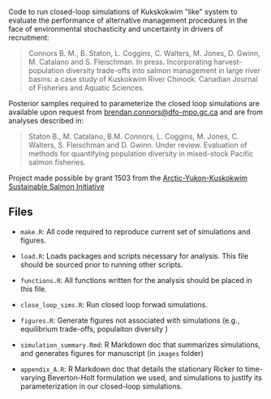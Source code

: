 Code to run closed-loop simulations of Kukskokwim "like" system to evaluate the performance of alternative management procedures in the face of environmental stochasticity and uncertainty in drivers of recruitment:

>Connors B. M., B. Staton, L. Coggins, C. Walters, M. Jones, D. Gwinn, M. Catalano and S. Fleischman. In press. Incorporating harvest-population diversity trade-offs into salmon management in large river basins: a case study of Kuskokwim River Chinook. Canadian Journal of Fisheries and Aquatic Sciences.

Posterior samples required to parameterize the closed loop simulations are available upon request from brendan.connors@dfo-mpo.gc.ca and are from analyses described in:

>Staton B., M. Catalano, B.M. Connors, L. Coggins, M. Jones, C. Walters, S. Fleischman and D. Gwinn. Under review. Evaluation of methods for quantifying population diversity in mixed-stock Pacific salmon fisheries.

Project made possible by grant 1503 from the [Arctic-Yukon-Kuskokwim Sustainable Salmon Initiative](https://www.aykssi.org/)

## Files
- `make.R`: All code required to reproduce current set of simulations and figures.

- `load.R`: Loads packages and scripts necessary for analysis. This file should be sourced prior to running other scripts.

- `functions.R`: All functions written for the analysis should be placed in this file.
  
- `close_loop_sims.R`: Run closed loop forwad simulations.

- `figures.R`: Generate figures not associated with simulations (e.g., equilibrium trade-offs, populaiton diversity )
  
- `simulation_summary.Rmd`: R Markdown doc that summarizes simulations, and generates figures for manuscript (in `images` folder)

- `appendix_A.R`: R Markdown doc that details the stationary Ricker to time-varying Beverton-Holt formulation we used, and simulations to justify its parameterization in our closed-loop simulations. 


